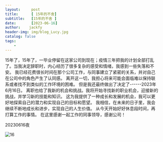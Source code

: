 ```yaml
---
layout:     post
title:      [ 15年的不舍]
subtitle:   [15年的不舍 ]
date:       [2023-06-16]
author:    jackfy
header-img: img/blog_Lucy.jpg
catalog: false
tags:
    - 
---
```


15年了，15年了，一毕业停留在这家公司到现在；疫情三年把我的计划全部打乱了。当我决定辞职时，内心经历了很多复杂的感受和情绪，我感到一些失落和不安。
我已经花费很长时间在那个公司工作，与同事建立了紧密的关系，并对自己在公司中的角色产生了认同感。
离开这一切，我担心将来可能会面临难以保持联系或者找不到类似的工作环境的困难。
但是我还最终做出了决定了------2023年6月16日。
离职也给了我新的机会和挑战。我将开始寻找新的职业机会，迎接新的挑战，并学习新的技能和知识。
这为我提供了一种成长和发展的机会，我可以更好地探索自己的潜力和实现自己的目标和愿望。
我相信，在未来的日子里，我会继续不断地成长和进步，实现自己的人生价值。
从今天开始好好休息段时间，再打算工作的事情。
在这里感谢一起工作的同事领导，感谢公司！

20230616夜


![16](https://github.com/Opticscloudend/opticscloudend.github.io/assets/131378528/6bd1d0ee-0eaf-4f07-accb-e0b29b7993ab)
